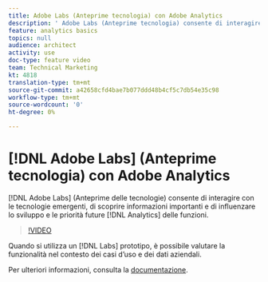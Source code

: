 ```yaml
---
title: Adobe Labs (Anteprime tecnologia) con Adobe Analytics
description: ' Adobe Labs (Anteprime tecnologia) consente di interagire con le tecnologie emergenti, scoprire informazioni importanti e influenzare lo sviluppo e le priorità future delle funzioni di Analytics.'
feature: analytics basics
topics: null
audience: architect
activity: use
doc-type: feature video
team: Technical Marketing
kt: 4818
translation-type: tm+mt
source-git-commit: a42658cfd4bae7b077ddd48b4cf5c7db54e35c98
workflow-type: tm+mt
source-wordcount: '0'
ht-degree: 0%

---
```



# [!DNL Adobe Labs] (Anteprime tecnologia) con  Adobe Analytics

[!DNL Adobe Labs] (Anteprime delle tecnologie) consente di interagire con le tecnologie emergenti, di scoprire informazioni importanti e di influenzare lo sviluppo e le priorità future [!DNL Analytics] delle funzioni.

>[!VIDEO](https://video.tv.adobe.com/v/32841/?quality=12)

Quando si utilizza un [!DNL Labs] prototipo, è possibile valutare la funzionalità nel contesto dei casi d’uso e dei dati aziendali.

Per ulteriori informazioni, consulta la [documentazione](https://docs.adobe.com/content/help/it-IT/analytics/analyze/tech-previews/overview.html).

